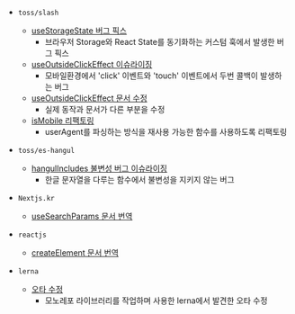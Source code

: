 - `toss/slash`

  - [useStorageState 버그 픽스](https://github.com/toss/slash/pull/494)
    - 브라우저 Storage와 React State를 동기화하는 커스텀 훅에서 발생한 버그 픽스
  - [useOutsideClickEffect 이슈라이징](https://github.com/toss/slash/issues/354)
    - 모바일환경에서 'click' 이벤트와 'touch' 이벤트에서 두번 콜백이 발생하는 버그
  - [useOutsideClickEffect 문서 수정](https://github.com/toss/slash/pull/304)
    - 실제 동작과 문서가 다른 부분을 수정
  - [isMobile 리팩토링](https://github.com/toss/slash/pull/290/files)
    - userAgent를 파싱하는 방식을 재사용 가능한 함수를 사용하도록 리팩토링

- `toss/es-hangul`

  - [hangulIncludes 불변성 버그 이슈라이징](https://github.com/toss/es-hangul/issues/106)
    - 한글 문자열을 다루는 함수에서 불변성을 지키지 않는 버그

- `Nextjs.kr`

  - [useSearchParams 문서 번역](https://github.com/Nextjs-kr/Nextjs.kr/pull/417)

- `reactjs`

  - [createElement 문서 번역](https://github.com/reactjs/ko.react.dev/pull/677)

- `lerna`
  - [오타 수정](https://github.com/lerna/lerna/pull/3987)
    - 모노레포 라이브러리를 작업하며 사용한 lerna에서 발견한 오타 수정
